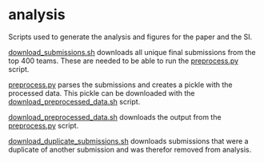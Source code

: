 # analysis
Scripts used to generate the analysis and figures for the paper and the SI.

[download_submissions.sh](./download_submissions.sh) downloads all unique final submissions from the top 400 teams.
These are needed to be able to run the [preprocess.py](./preprocess.py) script.

[preprocess.py](./preprocess.py) parses the submissions and creates a pickle with the processed data.
This pickle can be downloaded with the [download_preprocessed_data.sh](./download_preprocessed_data.sh) script.

[download_preprocessed_data.sh](./download_preprocessed_data.sh) downloads the output from the [preprocess.py](-/preprocess.py) script.

[download_duplicate_submissions.sh](./download_duplicate_submissions.sh) downloads submissions that were a duplicate of another submission and was therefor removed from analysis.
